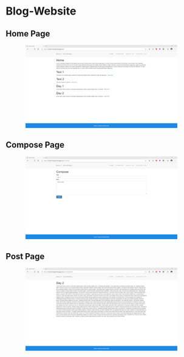 # Blog-Website

## Home Page
<div align="center">
    <img src="/homepage.png" width="400px"</img>
</div>

## Compose Page
<div align="center">
    <img src="/compose.png" width="400px"</img>
</div>

## Post Page
<div align="center">
    <img src="/post.png" width="400px"</img>
</div>
